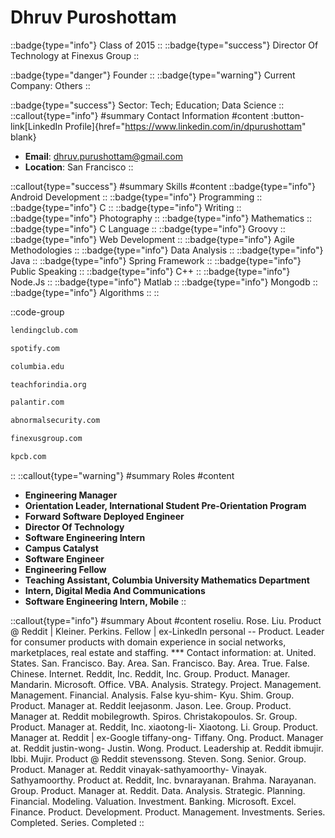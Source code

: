 # Dhruv Puroshottam
::badge{type="info"}
Class of 2015
::
::badge{type="success"}
Director Of Technology at Finexus Group
::

::badge{type="danger"}
Founder
::
::badge{type="warning"}
Current Company: Others
::

::badge{type="success"}
Sector: Tech; Education; Data Science
::
::callout{type="info"}
#summary
Contact Information
#content
:button-link[LinkedIn Profile]{href="https://www.linkedin.com/in/dpurushottam" blank}
- **Email**: dhruv.purushottam@gmail.com
- **Location**: San Francisco
::

::callout{type="success"}
#summary
Skills
#content
::badge{type="info"}
Android Development
::
::badge{type="info"}
Programming
::
::badge{type="info"}
C
::
::badge{type="info"}
Writing
::
::badge{type="info"}
Photography
::
::badge{type="info"}
Mathematics
::
::badge{type="info"}
C Language
::
::badge{type="info"}
Groovy
::
::badge{type="info"}
Web Development
::
::badge{type="info"}
Agile Methodologies
::
::badge{type="info"}
Data Analysis
::
::badge{type="info"}
Java
::
::badge{type="info"}
Spring Framework
::
::badge{type="info"}
Public Speaking
::
::badge{type="info"}
C++
::
::badge{type="info"}
Node.Js
::
::badge{type="info"}
Matlab
::
::badge{type="info"}
Mongodb
::
::badge{type="info"}
Algorithms
::
::

::code-group
```bash [LendingClub]
lendingclub.com
```
```bash [Spotify]
spotify.com
```
```bash [Columbia University]
columbia.edu
```
```bash [Teach For India]
teachforindia.org
```
```bash [Palantir Technologies]
palantir.com
```
```bash [Abnormal Security]
abnormalsecurity.com
```
```bash [Finexus Group]
finexusgroup.com
```
```bash [Kleiner Perkins Caufield & Byers]
kpcb.com
```
::
::callout{type="warning"}
#summary
Roles
#content
- **Engineering Manager**
- **Orientation Leader, International Student Pre-Orientation Program**
- **Forward Software Deployed Engineer**
- **Director Of Technology**
- **Software Engineering Intern**
- **Campus Catalyst**
- **Software Engineer**
- **Engineering Fellow**
- **Teaching Assistant, Columbia University Mathematics Department**
- **Intern, Digital Media And Communications**
- **Software Engineering Intern, Mobile**
::

::callout{type="info"}
#summary
About
#content
roseliu. Rose. Liu. Product @ Reddit | Kleiner. Perkins. Fellow | ex-LinkedIn personal -- Product. Leader for consumer products with domain experience in social networks, marketplaces, real estate and staffing. *** Contact information: at. United. States. San. Francisco. Bay. Area. San. Francisco. Bay. Area. True. False. Chinese. Internet. Reddit, Inc. Reddit, Inc. Group. Product. Manager. Mandarin. Microsoft. Office. VBA. Analysis. Strategy. Project. Management. Management. Financial. Analysis. False kyu-shim- Kyu. Shim. Group. Product. Manager at. Reddit leejasonm. Jason. Lee. Group. Product. Manager at. Reddit mobilegrowth. Spiros. Christakopoulos. Sr. Group. Product. Manager at. Reddit, Inc. xiaotong-li- Xiaotong. Li. Group. Product. Manager at. Reddit | ex-Google tiffany-ong- Tiffany. Ong. Product. Manager at. Reddit justin-wong- Justin. Wong. Product. Leadership at. Reddit ibmujir. Ibbi. Mujir. Product @ Reddit stevenssong. Steven. Song. Senior. Group. Product. Manager at. Reddit vinayak-sathyamoorthy- Vinayak. Sathyamoorthy. Product at. Reddit, Inc. bvnarayanan. Brahma. Narayanan. Group. Product. Manager at. Reddit. Data. Analysis. Strategic. Planning. Financial. Modeling. Valuation. Investment. Banking. Microsoft. Excel. Finance. Product. Development. Product. Management. Investments. Series. Completed. Series. Completed
::
